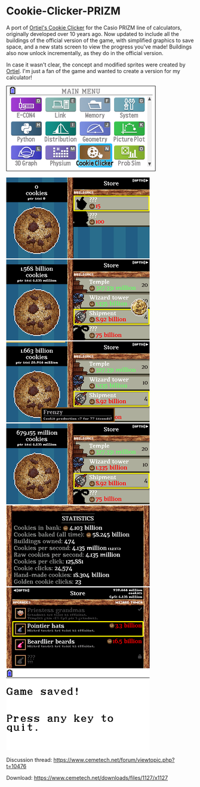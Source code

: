 # Cookie-Clicker-PRIZM
A port of [Ortiel's Cookie Clicker](https://orteil.dashnet.org/cookieclicker/) for the Casio PRIZM line of calculators, originally developed over 10 years ago. Now updated to include all the buildings of the official version of the game, with simplified graphics to save space, and a new stats screen to view the progress you've made! Buildings also now unlock incrementally, as they do in the official version.

In case it wasn't clear, the concept and modified sprites were created by [Ortiel](https://orteil.dashnet.org/). I'm just a fan of the game and wanted to create a version for my calculator!

![menu icon screenshot](/screenshots/menu_icon.png)

![beginning of the game](/screenshots/game_start.png) ![golden cookie](/screenshots/golden_cookie.png)
![golden cookie effect](/screenshots/golden_effect.png) ![later game](/screenshots/game.png)
![game statistics](/screenshots/stats.png) ![upgrades screen](/screenshots/upgrades.png)
![game saved](/screenshots/game_saved.png)

Discussion thread: https://www.cemetech.net/forum/viewtopic.php?t=10476

Download: https://www.cemetech.net/downloads/files/1127/x1127
